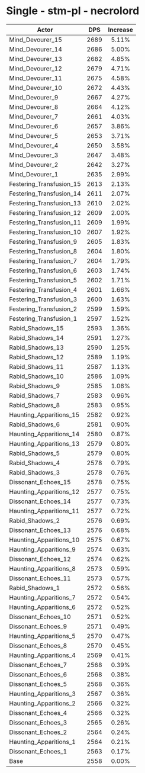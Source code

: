 # Single - stm-pl - necrolord
| Actor | DPS | Increase |
|---|:---:|:---:|
|Mind_Devourer_15|2689|5.11%|
|Mind_Devourer_14|2686|5.00%|
|Mind_Devourer_13|2682|4.85%|
|Mind_Devourer_12|2679|4.71%|
|Mind_Devourer_11|2675|4.58%|
|Mind_Devourer_10|2672|4.43%|
|Mind_Devourer_9|2667|4.27%|
|Mind_Devourer_8|2664|4.12%|
|Mind_Devourer_7|2661|4.03%|
|Mind_Devourer_6|2657|3.86%|
|Mind_Devourer_5|2653|3.71%|
|Mind_Devourer_4|2650|3.58%|
|Mind_Devourer_3|2647|3.48%|
|Mind_Devourer_2|2642|3.27%|
|Mind_Devourer_1|2635|2.99%|
|Festering_Transfusion_15|2613|2.13%|
|Festering_Transfusion_14|2611|2.07%|
|Festering_Transfusion_13|2610|2.02%|
|Festering_Transfusion_12|2609|2.00%|
|Festering_Transfusion_11|2609|1.99%|
|Festering_Transfusion_10|2607|1.92%|
|Festering_Transfusion_9|2605|1.83%|
|Festering_Transfusion_8|2604|1.80%|
|Festering_Transfusion_7|2604|1.79%|
|Festering_Transfusion_6|2603|1.74%|
|Festering_Transfusion_5|2602|1.71%|
|Festering_Transfusion_4|2601|1.66%|
|Festering_Transfusion_3|2600|1.63%|
|Festering_Transfusion_2|2599|1.59%|
|Festering_Transfusion_1|2597|1.52%|
|Rabid_Shadows_15|2593|1.36%|
|Rabid_Shadows_14|2591|1.27%|
|Rabid_Shadows_13|2590|1.25%|
|Rabid_Shadows_12|2589|1.19%|
|Rabid_Shadows_11|2587|1.13%|
|Rabid_Shadows_10|2586|1.09%|
|Rabid_Shadows_9|2585|1.06%|
|Rabid_Shadows_7|2583|0.96%|
|Rabid_Shadows_8|2583|0.95%|
|Haunting_Apparitions_15|2582|0.92%|
|Rabid_Shadows_6|2581|0.90%|
|Haunting_Apparitions_14|2580|0.87%|
|Haunting_Apparitions_13|2579|0.80%|
|Rabid_Shadows_5|2579|0.80%|
|Rabid_Shadows_4|2578|0.79%|
|Rabid_Shadows_3|2578|0.76%|
|Dissonant_Echoes_15|2578|0.75%|
|Haunting_Apparitions_12|2577|0.75%|
|Dissonant_Echoes_14|2577|0.73%|
|Haunting_Apparitions_11|2577|0.72%|
|Rabid_Shadows_2|2576|0.69%|
|Dissonant_Echoes_13|2576|0.68%|
|Haunting_Apparitions_10|2575|0.67%|
|Haunting_Apparitions_9|2574|0.63%|
|Dissonant_Echoes_12|2574|0.62%|
|Haunting_Apparitions_8|2573|0.59%|
|Dissonant_Echoes_11|2573|0.57%|
|Rabid_Shadows_1|2572|0.56%|
|Haunting_Apparitions_7|2572|0.54%|
|Haunting_Apparitions_6|2572|0.52%|
|Dissonant_Echoes_10|2571|0.52%|
|Dissonant_Echoes_9|2571|0.49%|
|Haunting_Apparitions_5|2570|0.47%|
|Dissonant_Echoes_8|2570|0.45%|
|Haunting_Apparitions_4|2569|0.41%|
|Dissonant_Echoes_7|2568|0.39%|
|Dissonant_Echoes_6|2568|0.38%|
|Dissonant_Echoes_5|2568|0.36%|
|Haunting_Apparitions_3|2567|0.36%|
|Haunting_Apparitions_2|2566|0.32%|
|Dissonant_Echoes_4|2566|0.32%|
|Dissonant_Echoes_3|2565|0.26%|
|Dissonant_Echoes_2|2564|0.24%|
|Haunting_Apparitions_1|2564|0.21%|
|Dissonant_Echoes_1|2563|0.17%|
|Base|2558|0.00%|
